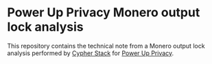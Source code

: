 # Power Up Privacy Monero output lock analysis 

This repository contains the technical note from a Monero output lock analysis performed by [Cypher Stack](https://cypherstack.com/) for [Power Up Privacy](https://powerupprivacy.com/).
